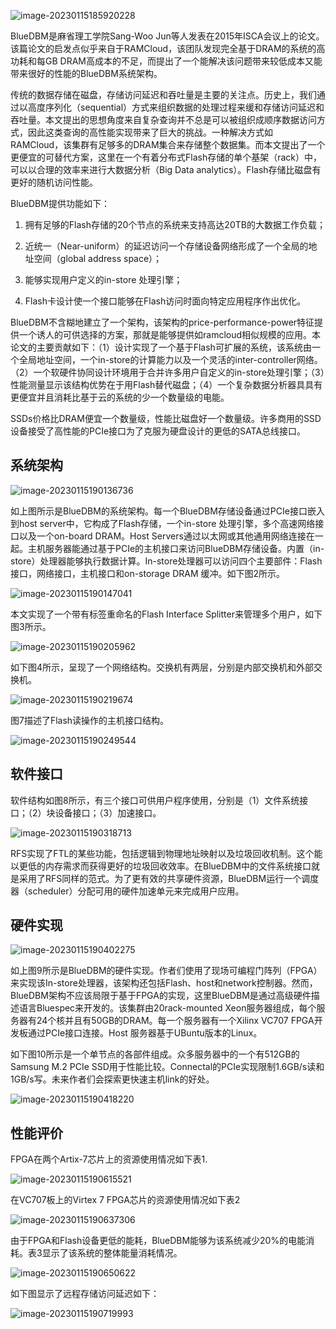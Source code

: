 ![image-20230115185920228](assets/image-20230115185920228.png)

BlueDBM是麻省理工学院Sang-Woo Jun等人发表在2015年ISCA会议上的论文。该篇论文的启发点似乎来自于RAMCloud，该团队发现完全基于DRAM的系统的高功耗和每GB DRAM高成本的不足，而提出了一个能解决该问题带来较低成本又能带来很好的性能的BlueDBM系统架构。

传统的数据存储在磁盘，存储访问延迟和吞吐量是主要的关注点。历史上，我们通过以高度序列化（sequential）方式来组织数据的处理过程来缓和存储访问延迟和吞吐量。本文提出的思想角度来自复杂查询并不总是可以被组织成顺序数据访问方式，因此这类查询的高性能实现带来了巨大的挑战。一种解决方式如RAMCloud，该集群有足够多的DRAM集合来存储整个数据集。而本文提出了一个更便宜的可替代方案，这里在一个有着分布式Flash存储的单个基架（rack）中，可以以合理的效率来进行大数据分析（Big Data analytics）。Flash存储比磁盘有更好的随机访问性能。

BlueDBM提供功能如下：

1. 拥有足够的Flash存储的20个节点的系统来支持高达20TB的大数据工作负载；

2. 近统一（Near-uniform）的延迟访问一个存储设备网络形成了一个全局的地址空间（global address space）；

3. 能够实现用户定义的in-store 处理引擎；

4. Flash卡设计使一个接口能够在Flash访问时面向特定应用程序作出优化。

BlueDBM不含糊地建立了一个架构，该架构的price-performance-power特征提供一个诱人的可供选择的方案，那就是能够提供如ramcloud相似规模的应用。本论文的主要贡献如下：（1）设计实现了一个基于Flash可扩展的系统，该系统由一个全局地址空间，一个in-store的计算能力以及一个灵活的inter-controller网络。（2）一个软硬件协同设计环境用于合并许多用户自定义的in-store处理引擎；（3）性能测量显示该结构优势在于用Flash替代磁盘；（4）一个复杂数据分析器具具有更便宜并且消耗比基于云的系统的少一个数量级的电能。

SSDs价格比DRAM便宜一个数量级，性能比磁盘好一个数量级。许多商用的SSD设备接受了高性能的PCIe接口为了克服为硬盘设计的更低的SATA总线接口。

## 系统架构

![image-20230115190136736](assets/image-20230115190136736.png)

如上图所示是BlueDBM的系统架构。每一个BlueDBM存储设备通过PCIe接口嵌入到host server中，它构成了Flash存储，一个in-store 处理引擎，多个高速网络接口以及一个on-board DRAM。Host Servers通过以太网或其他通用网络连接在一起。主机服务器能通过基于PCIe的主机接口来访问BlueDBM存储设备。内置（in-store）处理器能够执行数据计算。In-store处理器可以访问四个主要部件：Flash接口，网络接口，主机接口和on-storage DRAM 缓冲。如下图2所示。

![image-20230115190147041](assets/image-20230115190147041.png)

  本文实现了一个带有标签重命名的Flash Interface Splitter来管理多个用户，如下图3所示。

![image-20230115190205962](assets/image-20230115190205962.png)

如下图4所示，呈现了一个网络结构。交换机有两层，分别是内部交换机和外部交换机。

![image-20230115190219674](assets/image-20230115190219674.png)

图7描述了Flash读操作的主机接口结构。

![image-20230115190249544](assets/image-20230115190249544.png)

## **软件接口**

软件结构如图8所示，有三个接口可供用户程序使用，分别是（1）文件系统接口；（2）块设备接口；（3）加速接口。

![image-20230115190318713](assets/image-20230115190318713.png)

RFS实现了FTL的某些功能，包括逻辑到物理地址映射以及垃圾回收机制。这个能以更低的内存需求而获得更好的垃圾回收效率。在BlueDBM中的文件系统接口就是采用了RFS同样的范式。为了更有效的共享硬件资源，BlueDBM运行一个调度器（scheduler）分配可用的硬件加速单元来完成用户应用。

## 硬件实现

![image-20230115190402275](assets/image-20230115190402275.png)

如上图9所示是BlueDBM的硬件实现。作者们使用了现场可编程门阵列（FPGA）来实现该In-store处理器，该架构还包括Flash、host和network控制器。然而，BlueDBM架构不应该局限于基于FPGA的实现，这里BlueDBM是通过高级硬件描述语言Bluespec来开发的。该集群由20rack-mounted Xeon服务器组成，每个服务器有24个核并且有50GB的DRAM。每一个服务器有一个Xilinx VC707 FPGA开发板通过PCIe接口连接。Host 服务器基于UBuntu版本的Linux。

如下图10所示是一个单节点的各部件组成。众多服务器中的一个有512GB的Samsung M.2 PCIe SSD用于性能比较。Connectal的PCIe实现限制1.6GB/s读和1GB/s写。未来作者们会探索更快速主机link的好处。

![image-20230115190418220](assets/image-20230115190418220.png)

## **性能评价**

FPGA在两个Artix-7芯片上的资源使用情况如下表1.

![image-20230115190615521](assets/image-20230115190615521.png)

  在VC707板上的Virtex 7 FPGA芯片的资源使用情况如下表2

![image-20230115190637306](assets/image-20230115190637306.png)

  由于FPGA和Flash设备更低的能耗，BlueDBM能够为该系统减少20%的电能消耗。表3显示了该系统的整体能量消耗情况。

![image-20230115190650622](assets/image-20230115190650622.png)

  如下图显示了远程存储访问延迟如下：

![image-20230115190719993](assets/image-20230115190719993.png)
